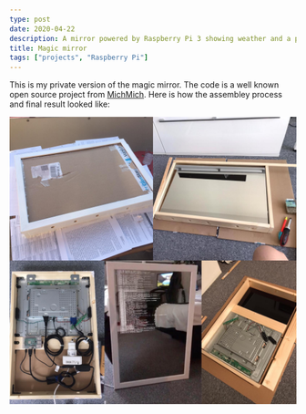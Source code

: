 ```yaml
---
type: post 
date: 2020-04-22
description: A mirror powered by Raspberry Pi 3 showing weather and a private calendar.
title: Magic mirror
tags: ["projects", "Raspberry Pi"]
---
```


This is my private version of the magic mirror. The code is a well known open source project from [MichMich](https://github.com/MichMich/MagicMirror). 
Here is how the assembley process and final result looked like:

![images](/images/mirror_beginning.jpg)
